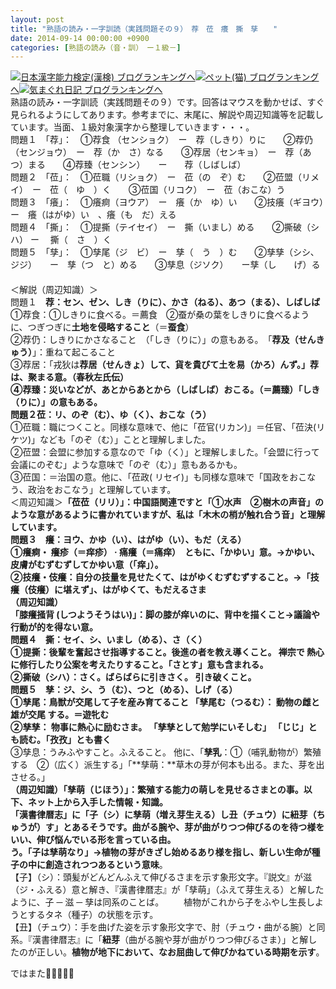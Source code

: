 ```yaml
---
layout: post
title: "熟語の読み・一字訓読（実践問題その９）　荐　莅　癢　撕　孳　　"
date: 2014-09-14 00:00:00 +0900
categories: [熟語の読み（音・訓）　ー１級－]
---
```


[![](/syuusyuu9701/assets/images/熟語の読み・一字訓読（実践問題その９）-荐-莅-癢-撕-孳--br_c_3028_1.gif)](http://blog.with2.net/link.php?1659096:3028 "日本漢字能力検定(漢検) ブログランキングへ")[日本漢字能力検定(漢検) ブログランキングへ](http://blog.with2.net/link.php?1659096:3028)[![](/syuusyuu9701/assets/images/熟語の読み・一字訓読（実践問題その９）-荐-莅-癢-撕-孳--br_c_1348_1.gif)](http://blog.with2.net/link.php?1659096:1348 "ペット(猫) ブログランキングへ")[ペット(猫) ブログランキングへ](http://blog.with2.net/link.php?1659096:1348)[![](/syuusyuu9701/assets/images/熟語の読み・一字訓読（実践問題その９）-荐-莅-癢-撕-孳--br_c_9257_1.gif)](http://blog.with2.net/link.php?1659096:9257 "気まぐれ日記 ブログランキングへ")[気まぐれ日記 ブログランキングへ](http://blog.with2.net/link.php?1659096:9257)  
熟語の読み・一字訓読（実践問題その９）です。回答はマウスを動かせば、すぐ見られるようにしてあります。参考までに、末尾に、解説や周辺知識等を記載しています。当面、１級対象漢字から整理していきます・・・。  
問題１　「荐」：　①荐食 （センショク）　ー　荐（しきり）りに　　②荐仍（センジョウ）　ー　荐（か　さ）なる　　③荐居（センキョ）　ー　荐（あ　つ）まる　　④荐臻（センシン）　　ー　　荐（しばしば）  
問題２　「莅」：　①莅職（リショク）　ー　莅（の　ぞ）む　　②莅盟（リメイ）　ー　莅（　ゆ　）く　　③莅国（リコク）　ー　莅（おこな）う　　  
問題３　「癢」：　①癢痾（ヨウア）　ー　癢（か　ゆ）い　　②技癢（ギヨウ）　　ー　癢（はがゆ）い　、癢（も　だ）える  
問題４　「撕」：　①提撕（テイセイ）　ー　撕（いまし）める　　②撕破（シ　ハ） ー　 撕（　さ　）く  
問題５　「孳」：　①孳尾（ジ　ビ）　ー　孳（　う　）む　　②孳孳（シシ、ジジ）　　ー　孳（つ　と）める　　③孳息（ジソク）　　ー孳（し　　げ）る  
　  
＜解説（周辺知識）＞  
問題１　**荐：セン、ゼン、しき（りに）、かさ（ねる）、あつ（まる）、しばしば**  
①荐食：①しきりに食べる。＝薦食　②蚕が桑の葉をしきりに食べるように、つぎつぎに**土地を侵略すること**（＝**蚕食**）  
②荐仍：しきりにかさなること　（「しき（りに）」の意もある。　「**荐及（せんきゅう）**」：重ねて起こること   
③荐居：「戎狄は**荐居（せんきょ）**して、貨を貴びて土を易（かろ）んず。」**荐は、聚まる意**。（春秋左氏伝）  
④荐臻：災いなどが、あとからあとから（しばしば）おこる。（＝薦臻）「しき（りに）」の意もある。  
問題２**莅：リ、のぞ（む）、ゆ（く）、おこな（う）**  
①莅職：職につくこと。同様な意味で、他に「莅官(リカン)」＝任官、「莅決(リケツ)」なども「のぞ（む）」ことと理解しました。  
②莅盟：会盟に参加する意なので「ゆ（く）」と理解しました。「会盟に行って会議にのぞむ」ような意味で「のぞ（む）」意もあるかも。  
③莅国：＝治国の意。他に、「莅政( リセイ)」も同様な意味で「国政をおこなう、政治をおこなう」と理解しています。  
＜周辺知識＞**「莅莅（リリ）」：**中国語関連ですと「①水声　②樹木の声音」のような意があるように書かれていますが、私は「**木木の梢が触れ合う音**」と理解しています。  
問題３　**癢：ヨウ、かゆ（い）、はがゆ（い）、もだ（える）**  
①癢痾・ 癢疹（＝痒疹） · 痛癢（＝痛痒）　ともに、「かゆい」意。→かゆい、皮膚がむずむずしてかゆい意（「痒」）。  
②技癢・伎癢：自分の技量を見せたくて、はがゆくむずむずすること。→「技癢（伎癢）に堪えず」、はがゆくて、もだえるさま  
（周辺知識）   
**「膝癢掻背 (しつようそうはい)」**：脚の膝が痒いのに、背中を描くこと→議論や行動が的を得ない意。  
問題４　**撕：セイ、シ、いまし（める）、さ（く）**　  
①提撕：後輩を奮起させ指導すること。後進の者を教え導くこと。 禅宗で 熱心に修行したり公案を考えたりすること。「さとす」意も含まれる。   
②**撕破（シハ）：**さく。ばらばらに引きさく。 引き破くこと。  
問題５　**孳：ジ、シ、う（む）、つと（める）、しげ（る）**  
①孳尾：鳥獣が交尾して子を産み育てること 「**孳尾む（つるむ）：** 動物の雌と雄が交尾 する。＝**遊牝む**  
②孳孳： 物事に熱心に励むさま。 「孳孳として勉学にいそしむ」 **「じじ」とも読む**。**「孜孜」とも書く**  
③孳息：うみふやすこと。ふえること。 他に、「**孳乳**：①（哺乳動物が）繁殖 する　②（広く）派生する」「**孳萌：**草木の芽が何本も出る。また、芽を出させる。」  
**（周辺知識）「孳萌（じほう）」：**繁殖する能力の萌しを見せるさまとの事。以下、ネット上から入手した情報・知識。  
「漢書律暦志」に「**子（シ）に孳萌（増え芽生える）し丑（チュウ）に紐芽（ちゅうが）す**」とあるそうです。曲がる腕や、芽が曲がりつつ伸びるのを待つ様をいい、伸び悩んでいる形を言っている由。  
う。「**子は孳萌なり**」→植**物の芽がきざし始めるあり様を指し、新しい生命が種子の中に創造されつつあるという意味**。  
【子】（シ）：頭髪がどんどんふえて伸びるさまを示す象形文字。『説文』が滋（ジ・ふえる）意と解き、『漢書律暦志』が「孳萌」（ふえて芽生える）と解したように、子 ─ 滋 ─ 孳は同系のことば。 　　植物がこれから子をふやし生長しようとするタネ（種子）の状態を示す。  
【丑】（チュウ）：手を曲げた姿を示す象形文字で、肘（チュウ・曲がる腕）と同系。『漢書律暦志』に「**紐芽**（曲がる腕や芽が曲がりつつ伸びるさま）」と解したのが正しい。**植物が地下において、なお屈曲して伸びかねている時期を示す**。  
  
ではまた👋👋👋👋👋  